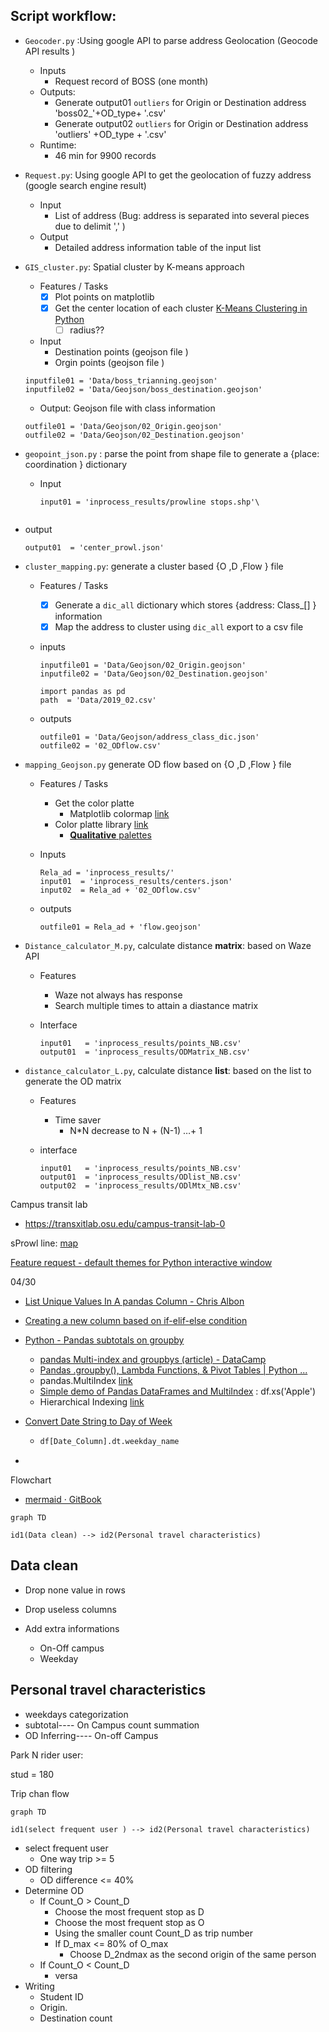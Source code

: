 ## Script workflow:

* `Geocoder.py` :Using google API to parse address Geolocation (Geocode API results )

  * Inputs 
    * Request record of BOSS (one month)
  * Outputs:
    * Generate output01  `outliers` for  Origin or Destination address
      'boss02_'+OD_type+ '.csv'
    * Generate output02  `outliers` for  Origin or Destination address
      'outliers' +OD_type + '.csv'
  * Runtime: 
    * 46 min for 9900 records

* `Request.py`: Using google API to get the geolocation of fuzzy address  (google search engine result)

  * Input
    * List of address (Bug: address is separated into several pieces due to delimit  ','  )
  * Output 
    * Detailed address information table of the input list 

* `GIS_cluster.py`: Spatial cluster by K-means approach 

  * Features / Tasks
    - [x] Plot points on matplotlib
    - [x] Get the center location of each cluster 
      [K-Means Clustering in Python](https://mubaris.com/posts/kmeans-clustering/) 
      - [ ] radius??
  * Input 
    * Destination points (geojson file )
    * Orgin points (geojson file )

  ````
  inputfile01 = 'Data/boss_trianning.geojson'
  inputfile02 = 'Data/Geojson/boss_destination.geojson'
  ````

  * Output: Geojson file with class information 

  ```
  outfile01 = 'Data/Geojson/02_Origin.geojson'
  outfile02 = 'Data/Geojson/02_Destination.geojson'
  
  ```

* `geopoint_json.py` :  parse the point from shape file to generate a {place: coordination } dictionary

  * Input

    ```
    input01 = 'inprocess_results/prowline stops.shp'\
    ```
  ```
  
  ```
  
* output
  
    ```
    output01  = 'center_prowl.json'
    ```
  
    
  
* `cluster_mapping.py`: generate a cluster based {O ,D ,Flow } file

  * Features / Tasks

    * [x] Generate a `dic_all`  dictionary  which stores {address: Class_[] } information
    * [x] Map the address to cluster using  `dic_all` export to a csv file

  * inputs

    ```
    inputfile01 = 'Data/Geojson/02_Origin.geojson'
    inputfile02 = 'Data/Geojson/02_Destination.geojson'
    
    import pandas as pd
    path  = 'Data/2019_02.csv'
    ```

  * outputs

    ```
    outfile01 = 'Data/Geojson/address_class_dic.json'
    outfile02 = '02_ODflow.csv'
    ```

* `mapping_Geojson.py` generate OD flow based on  {O ,D ,Flow } file

  * Features / Tasks

    * Get the color platte
      * Matplotlib colormap [link](https://matplotlib.org/users/colormaps.html) 
    * Color platte library [link](https://jiffyclub.github.io/palettable/#matplotlib-color-cycle) 
      * [ **Qualitative** palettes](https://jiffyclub.github.io/palettable/colorbrewer/qualitative/#) 

  * Inputs

    ```
    Rela_ad = 'inprocess_results/'
    input01  = 'inprocess_results/centers.json'
    input02  = Rela_ad + '02_ODflow.csv'
    ```

  * outputs

    ```
    outfile01 = Rela_ad + 'flow.geojson'
    ```


* `Distance_calculator_M.py`, calculate distance **matrix**:  based on Waze API

  * Features 

    * Waze not always has response
    * Search multiple times to attain a diastance matrix

  * Interface 

    ```
    input01   = 'inprocess_results/points_NB.csv'
    output01  = 'inprocess_results/ODMatrix_NB.csv'
    ```

* `distance_calculator_L.py`, calculate distance **list**:  based on the list to generate the OD matrix

  * Features

    * Time saver 
      * N*N decrease to N + (N-1) …+ 1

  * interface

    ```
    input01   = 'inprocess_results/points_NB.csv'
    output01  = 'inprocess_results/ODlist_NB.csv'
    output02  = 'inprocess_results/ODlMtx_NB.csv'
    ```

    

Campus transit lab

* https://transxitlab.osu.edu/campus-transit-lab-0 

sProwl line: [map](https://uwm.edu/transportation/prowllinecommuters/) 

[Feature request - default themes for Python interactive window](https://github.com/Microsoft/vscode-python/issues/3773) 



04/30

* [List Unique Values In A pandas Column - Chris Albon](https://chrisalbon.com/python/data_wrangling/pandas_list_unique_values_in_column/)

* [Creating a new column based on if-elif-else condition](https://stackoverflow.com/questions/21702342/creating-a-new-column-based-on-if-elif-else-condition)

* [Python - Pandas subtotals on groupby](https://stackoverflow.com/questions/47494720/python-pandas-subtotals-on-groupby)

  * [pandas Multi-index and groupbys (article) - DataCamp](https://www.datacamp.com/community/tutorials/pandas-multi-index) 
  * [Pandas .groupby(), Lambda Functions, & Pivot Tables | Python ...](https://mode.com/python-tutorial/pandas-groupby-and-python-lambda-functions/) 
  * pandas.MultiIndex [link](https://pandas.pydata.org/pandas-docs/stable/user_guide/advanced.html) 
  * [Simple demo of Pandas DataFrames and MultiIndex](https://www.somebits.com/~nelson/pandas-multiindex-slice-demo.html)  : df.xs('Apple')
  * Hierarchical Indexing [link](https://jakevdp.github.io/PythonDataScienceHandbook/03.05-hierarchical-indexing.html) 

* [Convert Date String to Day of Week](https://stackoverflow.com/questions/16766643/convert-date-string-to-day-of-week)

  * ```py
    df[Date_Column].dt.weekday_name
    ```

* 

Flowchart

* [mermaid · GitBook](https://mermaidjs.github.io/)



```mermaid
graph TD

id1(Data clean) --> id2(Personal travel characteristics)
```

## Data clean

* Drop none value in rows

* Drop useless columns 

* Add extra informations

  * On-Off campus
  * Weekday

  

## Personal travel characteristics

* weekdays categorization
* subtotal---- On Campus count summation
* OD Inferring---- On-off Campus

Park N rider user:

stud = 180 







Trip chan flow

```mermaid
graph TD

id1(select frequent user ) --> id2(Personal travel characteristics)
```





* select frequent user 
  * One way trip  >= 5
* OD  filtering
  * OD difference <= 40%
* Determine OD
  * If Count_O >  Count_D 
    * Choose the most frequent stop as D 
    * Choose the most frequent stop as O
    * Using the smaller count Count_D as trip number
    * If D_max <= 80% of  O_max
      * Choose D_2ndmax as the second origin of the same person
  * If Count_O <  Count_D 
    * versa
* Writing
  * Student ID
  * Origin. 
  * Destination  count